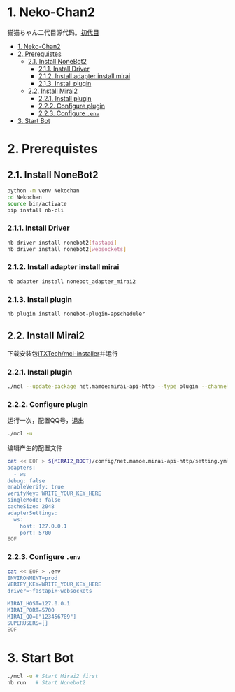 # 1. Neko-Chan2

猫猫ちゃん二代目源代码。[初代目](https://github.com/qzlzdy/Neko-Chan.git)

- [1. Neko-Chan2](#1-neko-chan2)
- [2. Prerequistes](#2-prerequistes)
  - [2.1. Install NoneBot2](#21-install-nonebot2)
    - [2.1.1. Install Driver](#211-install-driver)
    - [2.1.2. Install adapter install mirai](#212-install-adapter-install-mirai)
    - [2.1.3. Install plugin](#213-install-plugin)
  - [2.2. Install Mirai2](#22-install-mirai2)
    - [2.2.1. Install plugin](#221-install-plugin)
    - [2.2.2. Configure plugin](#222-configure-plugin)
    - [2.2.3. Configure `.env`](#223-configure-env)
- [3. Start Bot](#3-start-bot)

# 2. Prerequistes

## 2.1. Install NoneBot2

```bash
python -m venv Nekochan
cd Nekochan
source bin/activate
pip install nb-cli
```

### 2.1.1. Install Driver

```bash
nb driver install nonebot2[fastapi]
nb driver install nonebot2[websockets]
```

### 2.1.2. Install adapter install mirai

```bash
nb adapter install nonebot_adapter_mirai2
```

### 2.1.3. Install plugin

```bash
nb plugin install nonebot-plugin-apscheduler
```

## 2.2. Install Mirai2

下载安装包[iTXTech/mcl-installer](https://github.com/iTXTech/mcl-installer/releases)并运行

### 2.2.1. Install plugin

```bash
./mcl --update-package net.mamoe:mirai-api-http --type plugin --channel stable-v2
```

### 2.2.2. Configure plugin

运行一次，配置QQ号，退出

```bash
./mcl -u
```

编辑产生的配置文件

```bash
cat << EOF > ${MIRAI2_ROOT}/config/net.mamoe.mirai-api-http/setting.yml
adapters:
  - ws
debug: false
enableVerify: true
verifyKey: WRITE_YOUR_KEY_HERE
singleMode: false
cacheSize: 2048
adapterSettings:
  ws:
    host: 127.0.0.1
    port: 5700
EOF
```

### 2.2.3. Configure `.env`

```bash
cat << EOF > .env
ENVIRONMENT=prod
VERIFY_KEY=WRITE_YOUR_KEY_HERE
driver=~fastapi+~websockets

MIRAI_HOST=127.0.0.1
MIRAI_PORT=5700
MIRAI_QQ=["123456789"]
SUPERUSERS=[]
EOF
```

# 3. Start Bot

```bash
./mcl -u # Start Mirai2 first
nb run   # Start Nonebot2
```
